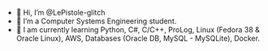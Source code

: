 - 👋 Hi, I’m @LePistole-glitch
- 👀 I’m a Computer Systems Engineering student.
- 🌱 I am currently learning Python, C#, C/C++, ProLog, Linux (Fedora 38 & Oracle Linux), AWS, Databases (Oracle DB, MySQL - MySQLite), Docker.


<!---
LePistole-glitch/LePistole-glitch is a ✨ special ✨ repository because its `README.md` (this file) appears on your GitHub profile.
You can click the Preview link to take a look at your changes.
--->

